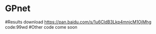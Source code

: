 # GPnet
#Results download
https://pan.baidu.com/s/1u6CldB3Lkp4mnjcM1OjMhg code:99wd
#Other code come soon
